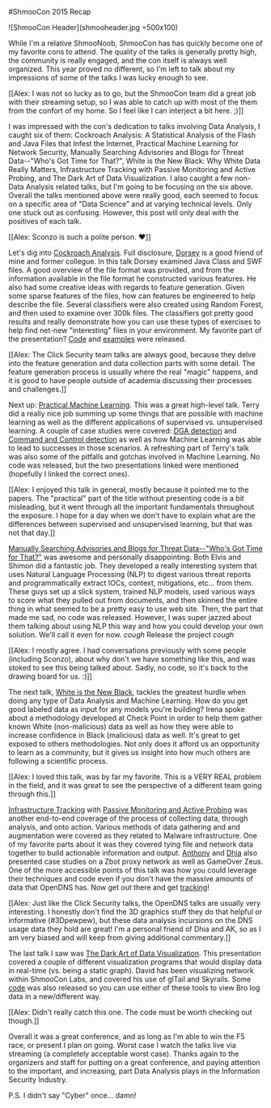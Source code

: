 #ShmooCon 2015 Recap

![ShmooCon Header](shmooheader.jpg =500x100)

While I'm a relative ShmooNoob, ShmooCon has has quickly become one of my favorite cons to attend. The quality of the talks is generally pretty high, the community is really engaged, and the con itself is always well organized. This year proved no different, so I'm left to talk about my impressions of some of the talks I was lucky enough to see.

[[Alex: I was not so lucky as to go, but the ShmooCon team did a great job with their streaming setup, so I was able to catch up with most of the them from the confort of my home. So I feel like I can interject a bit here. ;)]]

I was impressed with the con's dedication to talks involving Data Analysis, I caught six of them: Cockroach Analysis: A Statistical Analysis of the Flash and Java Files that Infest the Internet, Practical Machine Learning for Network Security, Manually Searching Advisories and Blogs for Threat Data--"Who's Got Time for That?", White is the New Black: Why White Data Really Matters, Infrastructure Tracking with Passive Monitoring and Active Probing, and The Dark Art of Data Visualization. I also caught a few non-Data Analysis related talks, but I'm going to be focusing on the six above. Overall the talks mentioned above were really good, each seemed to focus on a specific area of "Data Science" and at varying technical levels. Only one stuck out as confusing. However, this post will only deal with the positives of each talk.

[[Alex: Sconzo is such a polite person. :heart:]]

Let's dig into [Cockroach Analysis](https://archive.org/download/shmoocon-2015-videos-playlist/Cockroach%20Analysis%20%5BSC2015%5D.mp4). Full disclosure, [Dorsey](http://www.twitter.com/trogdorsey) is a good friend of mine and former collegue. In this talk Dorsey examined Java Class and SWF files. A good overview of the file format was provided, and from the information available in the file format he constructed various features. He also had some creative ideas with regards to feature generation. Given some sparse features of the files, how can features be engineered to help describe the file. Several classifiers were also created using Random Forest, and then used to examine over 300k files. The classifiers got pretty good results and really demonstrate how you can use these types of exercises to help find net-new "interesting" files in your environment. My favorite part of the presentation? [Code](https://github.com/ClickSecurity/data_hacking/tree/master/java_classification) and [examples](https://github.com/ClickSecurity/data_hacking/tree/master/swf_classification) were released.

[[Alex: The Click Security team talks are always good, because they delve into the feature generation and data collection parts with some detail. The feature generation process is usually where the real "magic" happens, and it is good to have people outside of academia discussing their processes and challenges.]]

Next up: [Practical Machine Learning](https://archive.org/download/shmoocon-2015-videos-playlist/Practical%20Machine%20Learning%20for%20Network%20Security%20%5BSC2015%5D.mp4). This was a great high-level talk. Terry did a really nice job summing up some things that are possible with machine learning as well as the different applications of supervised vs. unsupervised learning. A couple of case studies were covered: [DGA detection](https://www.damballa.com/downloads/r_pubs/RN_DGAs-and-Cyber-Criminals-A-Case-Study.pdf) and [Command and Control detection](https://www.damballa.com/downloads/a_pubs/Damballa_ExecScent.pdf) as well as how Machine Learning was able to lead to successes in those scenarios. A refreshing part of Terry's talk was also some of the pitfalls and gotchas involved in Machine Learning. No code was released, but the two presentations linked were mentioned (hopefully I linked the correct ones).

[[Alex: I enjoyed this talk in general, mostly because it pointed me to the papers. The "practical" part of the title without presenting code is a bit misleading, but it went through all the important fundamentals throughout the exposure. I hope for a day when we don't have to explain what are the differences between supervised and unsupervised learning, but that was not that day.]]

[Manually Searching Advisories and Blogs for Threat Data--"Who's Got Time for That?"](https://archive.org/download/shmoocon-2015-videos-playlist/Manually%20Searching%20Advisories%20and%20Blogs%20for%20Threat%20Data%20%5BSC2015%5D.mp4) was awesome and personally disappointing. Both Elvis and Shimon did a fantastic job. They developed a really interesting system that uses Natural Language Processing (NLP) to digest various threat reports and programmatically extract IOCs, context, mitigations, etc... from them. These guys set up a slick system, trained NLP models, used various ways to score what they pulled out from documents, and then skinned the entire thing in what seemed to be a pretty easy to use web site. Then, the part that made me sad, no code was released. However, I was super jazzed about them talking about using NLP this way and how you could develop your own solution. We'll call it even for now. *cough* Release the project *cough*

[[Alex: I mostly agree. I had conversations previously with some people (including Sconzo), about why don't we have something like this, and was stoked to see this being talked about. Sadly, no code, so it's back to the drawing board for us. :)]]

The next talk, [White is the New Black](https://archive.org/download/shmoocon-2015-videos-playlist/White%20is%20the%20New%20Black%20%5BSC2015%5D.mp4), tackles the greatest hurdle when doing any type of Data Analysis and Machine Learning. How do you get good labeled data as input for any models you're building? Irena spoke about a methodology developed at Check Point in order to help them gather known White (non-malicious) data as well as how they were able to increase confidence in Black (malicious) data as well. It's great to get exposed to others methodologies. Not only does it afford us an opportunity to learn as a community, but it gives us insight into how much others are following a scientific process.

[[Alex: I loved this talk, was by far my favorite. This is a VERY REAL problem in the field, and it was great to see the perspective of a different team going through this.]]

[Infrastructure Tracking](https://archive.org/download/shmoocon-2015-videos-playlist/Infrastructure%20Tracking%20%5BSC2015%5D.mp4) with [Passive Monitoring and Active Probing](http://www.slideshare.net/OpenDNS/shmoocon-2015-presentation) was another end-to-end coverage of the process of collecting data, through analysis, and onto action. Various methods of data gathering and and augmentation were covered as they related to Malware infrastructure. One of my favorite parts about it was they covered tying file and network data together to build actionable information and output. [Anthony](http://www.twitter.com/anthonykasza) and [Dhia](http://www.twitter.com/dhialite) also presented case studies on a Zbot proxy network as well as GameOver Zeus. One of the more accessible points of this talk was how you could leverage their techniques and code even if you don't have the massive amounts of data that OpenDNS has. Now get out there and get [tracking](https://github.com/anthonykasza/snapshooter)!

[[Alex: Just like the Click Security talks, the OpenDNS talks are usually very interesting. I honestly don't find the 3D graphics stuff they do that helpful or informative (#3Dpewpew), but these data analysis incursions on the DNS usage data they hold are great! I'm a personal friend of Dhia and AK, so as I am very biased and will keep from giving additional commentary.]]

The last talk I saw was [The Dark Art of Data Visualization](https://archive.org/download/shmoocon-2015-videos-playlist/Dark%20Art%20of%20Data%20Visualization%20%5BSC2015%5D.mp4). This presentation covered a couple of different visualization programs that would display data in real-time (vs. being a static graph). David has been visualizing network within ShmooCon Labs, and covered his use of glTail and Skyrails. Some [code](https://github.com/RITHoneynet/DataVisualization) was also released so you can use either of these tools to view Bro log data in a new/different way.

[[Alex: Didn't really catch this one. The code must be worth checking out though.]]

Overall it was a great conference, and as long as I'm able to win the F5 race, or present I plan on going. Worst case I watch the talks live via streaming (a completely acceptable worst case). Thanks again to the organizers and staff for putting on a great conference, and paying attention to the important, and increasing, part Data Analysis plays in the Information Security Industry.

P.S. I didn't say "Cyber" once... damn!
